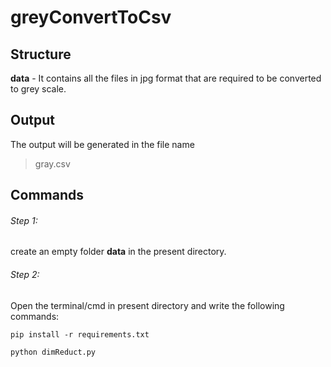 # greyConvertToCsv
## Structure
**data** - It contains all the files in jpg format that are required to be converted to grey scale.

## Output
The output will be generated in the file name 
>gray.csv

## Commands
###### Step 1:
create an empty folder **data** in the present directory.

###### Step 2:
Open the terminal/cmd in present directory and write the following commands:
```
pip install -r requirements.txt
```

```
python dimReduct.py
```

